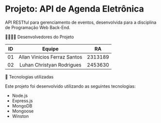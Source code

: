 # Projeto: API de Agenda Eletrônica

API RESTful para gerenciamento de eventos, desenvolvida para a disciplina de Programação Web Back-End.

👩‍💻👨‍💻 Desenvolvedores do Projeto

| ID   |                                 Equipe                                    |   RA       | 
| :--: | :-----------------------------------------------------------------------: | :--------: |
|   01 |            Allan Vinicios Ferraz Santos                            |  2313189   |    
|   02 |           Luhan Christyan Rodrigues                                    |  2453630   |   
🚀 Tecnologias utilizadas

Este projeto foi desenvolvido utilizando as seguintes tecnologias:

- Node.js
- Express.js
- MongoDB
- Mongoose
- Winston
